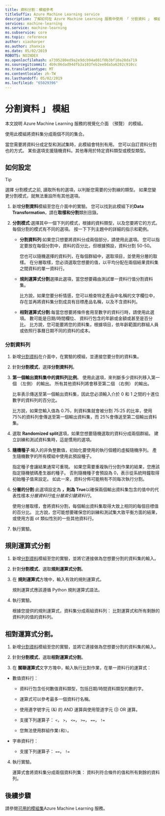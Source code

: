```yaml
---
title: 資料分割︰模組參考
titleSuffix: Azure Machine Learning service
description: 了解如何在 Azure Machine Learning 服務中使用 「 分割資料 」 模組，將資料集分成兩個不同的集合。
services: machine-learning
ms.service: machine-learning
ms.subservice: core
ms.topic: reference
author: xiaoharper
ms.author: zhanxia
ms.date: 05/02/2019
ROBOTS: NOINDEX
ms.openlocfilehash: a7395280ed9a2e9dcb94a081f0b3bf10a28da719
ms.sourcegitcommit: 4b9c06dad94dfb3a103feb2ee0da5a6202c910cc
ms.translationtype: MT
ms.contentlocale: zh-TW
ms.lasthandoff: 05/02/2019
ms.locfileid: "65029396"
---
```

# <a name="split-data-module"></a>分割資料 」 模組

本文說明 Azure Machine Learning 服務的視覺化介面 （預覽） 的模組。

使用此模組將資料集分成兩個不同的集合。

當您需要將資料分成定型和測試集時，此模組會特別有用。 您可以自訂資料分割也的方式。 某些選項支援隨機資料。其他專用於特定資料類型或模型類型。

## <a name="how-to-configure"></a>如何設定

> [!TIP]
> 選擇 分割模式之前, 讀取所有的選項，以判斷您需要的分割線的類型。
> 如果您變更分割模式，就無法重設所有其他選項。

1. 新增**分割資料**模組至您在介面中的實驗。 您可以找到此模組下的**Data Transformation**，請在**取樣和分割**類別目錄。

2. **分割模式**:選擇其中一個下列的模式，根據的資料類型，以及您要將它的方式。 每個分割的模式有不同的選項。 按一下下列主題中的詳細的指示和範例。 

    - **分割資料列**:如果您只想要將資料分成兩個部分，請使用此選項。 您可以指定要放在每個分割中，資料的百分比，但根據預設，資料分割 50-50。

        您也可以隨機選擇的資料列，在每個群組中，選取項目，並使用分層的取樣。 在分層取樣，您必須選取您想要的值，以平均分配在兩個結果資料集之間資料的單一資料行。  

    - **規則運算式分割**選擇此選項，當您想要藉由測試單一資料行值分割資料集。

        比方說，如果您要分析情感，您可以檢查特定產品中名稱的文字欄位中，存在並再將資料集分割成具有目標產品名稱，以及不含資料列。

    - **相對運算式分割**:每當您想要將條件套用至數字的資料行時，請使用此選項。 數可能是日期/時間欄位、 資料行包含的年齡或金額或甚至是百分比。 比方說，您可能要將您的資料集，根據項目，依年齡範圍的群組人員或依照行事曆日期不同的資料的成本。

### <a name="split-rows"></a>分割資料列
1.  新增[分割資料](./split-data.md)在介面中，在實驗的模組，並連接您要分割的資料集。
  
2.  針對**分割模式**，選擇**分割資料列**。 

3.  **第一個輸出資料集中的資料列比例**。 使用此選項，來判斷多少資料列移入第一個 （左側） 的輸出。 所有其他資料列將會移至第二個 （右側） 的輸出。

    比率表示傳送至第一個輸出資料集，因此您必須輸入介於 0 和 1 之間的十進位數字的資料列的百分比。
     
     比方說，如果您輸入值為 0.75，則資料集就會被分割 75:25 的比率，使用 75%的資料列會傳送至第一個輸出資料集，而 25%會傳送至第二個輸出資料集。
  
4. 選取  **Randomized split**選項，如果您想要隨機選取的資料分成兩個群組。 建立訓練和測試資料集時，這是慣用的選項。

5.  **隨機種子**:輸入的非負整數值，初始化要使用的執行個體的虛擬隨機序列。 產生隨機數字的所有模組中使用此預設種子。 

     指定種子會讓結果通常可重現。 如果您需要重複執行分割作業的結果，您應該指定隨機號碼產生器的種子。 否則隨機種子會預設為 0，表示從系統時鐘取得初始種子值來設定。 如此一來，資料分佈可能稍有不同每次執行分割。 

6. **分層的分割**:此選項設定為 **，則為 True**以確保兩個輸出資料集包含的值中的代表性樣本*分層資料行*或*分層索引鍵資料行*。 

    使用分層取樣，會將資料分割，每個輸出資料集取得大致上相同的每個目標值的百分比。 比方說，您可能想要確保您的訓練和測試集大致平衡方面的結果，或使用方面 ot 類似性別的一些其他資料行。

7. 執行實驗。


## <a name="regular-expression-split"></a>規則運算式分割

1.  新增[分割資料](./split-data.md)模組至您的實驗，並將它連接做為您想要分割的資料集的輸入。  
  
2.  針對**分割模式**，選取**規則運算式分割**。

3. 在 **規則運算式**方塊中，輸入有效的規則運算式。 
  
   規則運算式應該遵循 Python 規則運算式語法。


4. 執行實驗。

    根據您提供的規則運算式，資料集分成兩組資料列： 比對運算式和所有剩餘的資料列的值的資料列。 

## <a name="relative-expression-split"></a>相對運算式分割。

1. 新增[分割資料](./split-data.md)模組至您的實驗，並將它連接做為您想要分割的資料集的輸入。
  
2. 針對**分割模式**，選取**相對運算式分割**。
  
3. 在 **關聯運算式**文字方塊中，輸入執行比對作業，在單一資料行的運算式：


 - 數值資料行：
    - 資料行包含任何數值資料類型，包括日期/時間資料類型的數的字。

    - 運算式可以參考最多一個資料行名稱。

    - 使用連字號字元 (&) 的 AND 運算與使用管道字元 (|) OR 運算。

    - 支援下列運算子： `<`， `>`， `<=`， `>=`， `==`， `!=`

    - 您無法使用群組作業`(`和`)`。

 - 字串資料行： 
    - 支援下列運算子： `==`， `!=`



4. 執行實驗。

    運算式會將資料集分成兩個資料列集： 資料列符合條件的值和所有剩餘的資料列。

## <a name="next-steps"></a>後續步驟

請參閱[可用的模組集](module-reference.md)Azure Machine Learning 服務。 